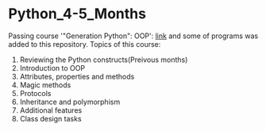 # Python_4-5_Months
Passing course '"Generation Python": OOP': [link](https://stepik.org/course/98974/syllabus) and some of programs was added to this repository. Topics of this course:

1) Reviewing the Python constructs(Preivous months)
2) Introduction to OOP
3) Attributes, properties and methods
4) Magic methods
5) Protocols
6) Inheritance and polymorphism
7) Additional features
8) Class design tasks
